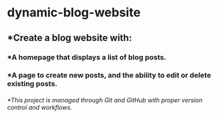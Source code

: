# dynamic-blog-website

## *Create a blog website with:
### *A homepage that displays a list of blog posts.
### *A page to create new posts, and the ability to edit or delete existing posts.
###### *This project is managed through Git and GitHub with proper version control and workflows.


